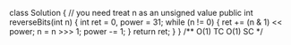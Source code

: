 class Solution {
    // you need treat n as an unsigned value
    public int reverseBits(int n) {
        int ret = 0, power = 31;
        while (n != 0) {
            ret += (n & 1) << power;
            n = n >>> 1;
            power -= 1;
        }
        return ret;
    }
}
/**
O(1) TC 
O(1) SC
*/
